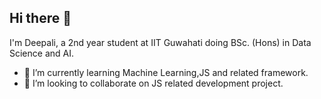 ## Hi there 👋
I'm Deepali, a 2nd year student at IIT Guwahati doing BSc. (Hons) in Data Science and AI.

- 🌱 I’m currently learning Machine Learning,JS and related framework.
- 👯 I’m looking to collaborate on JS related development project.



<!--
**kumarideepali0402/kumarideepali0402** is a ✨ _special_ ✨ repository because its `README.md` (this file) appears on your GitHub profile.

Here are some ideas to get you started:

- 🔭 I’m currently working on ...
- 🌱 I’m currently learning ...
- 👯 I’m looking to collaborate on ...
- 🤔 I’m looking for help with ...
- 💬 Ask me about ...
- 📫 How to reach me: ...
- 😄 Pronouns: ...
- ⚡ Fun fact: ...
-->

